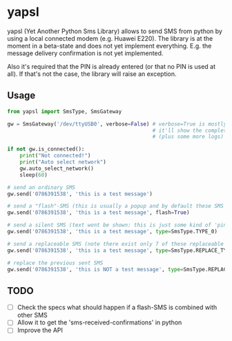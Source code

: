 # yapsl

yapsl (Yet Another Python Sms Library) allows to send SMS from python by using a local connected modem (e.g. Huawei E220).
The library is at the moment in a beta-state and does not yet implement everything. E.g. the message delivery confirmation
is not yet implemented.

Also it's required that the PIN is already entered (or that no PIN is used at all). If that's not the case, the library
will raise an exception.

## Usage

```python
from yapsl import SmsType, SmsGateway

gw = SmsGateway('/dev/ttyUSB0', verbose=False) # verbose=True is mostly for debugging purposes:
                                               # it'll show the complete communication with the modem
                                               # (plus some more logs)

if not gw.is_connected():
    print("Not connected!")
    print("Auto select network")
    gw.auto_select_network()
    sleep(60)

# send an ordinary SMS
gw.send('0786391538', 'this is a test message')

# send a "flash"-SMS (this is usually a popup and by default these SMS are not stored)
gw.send('0786391538', 'this is a test message', flash=True)

# send a silent SMS (text wont be shown: this is just some kind of 'ping')
gw.send('0786391538', 'this is a test message', type=SmsType.TYPE_0)

# send a replaceable SMS (note there exist only 7 of these replaceable SMS)
gw.send('0786391538', 'this is a test message', type=SmsType.REPLACE_TYPE_1)

# replace the previous sent SMS
gw.send('0786391538', 'this is NOT a test message', type=SmsType.REPLACE_TYPE_1)

```

## TODO

- [ ] Check the specs what should happen if a flash-SMS is combined with other SMS
- [ ] Allow it to get the 'sms-received-confirmations' in python
- [ ] Improve the API
